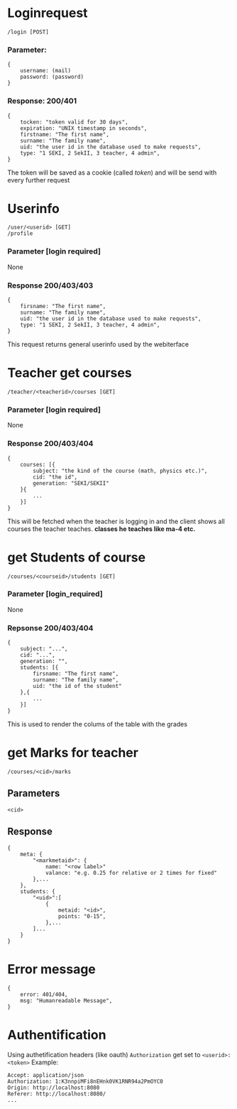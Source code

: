 # Loginrequest
    /login [POST]

### Parameter:
```JS
{
    username: (mail)
    password: (password)
}
```

### Response: 200/401
```JS
{
    tocken: "token valid for 30 days",
    expiration: "UNIX timestamp in seconds",
    firstname: "The first name",
    surname: "The family name",
    uid: "the user id in the database used to make requests",
    type: "1 SEKI, 2 SekII, 3 teacher, 4 admin",
}
```
The token will be saved as a cookie (called *token*) and will be send with every further request
# Userinfo
    /user/<userid> [GET]
    /profile

### Parameter [login required]
None
### Response 200/403/403
```JS
{
    firsname: "The first name",
    surname: "The family name",
    uid: "the user id in the database used to make requests",
    type: "1 SEKI, 2 SekII, 3 teacher, 4 admin",
}
```

This request returns general userinfo used by the webiterface

# Teacher get courses
    /teacher/<teacherid>/courses [GET]
### Parameter [login required]
None
### Response 200/403/404
```JS
{
    courses: [{
        subject: "the kind of the course (math, physics etc.)",
        cid: "the id",
        generation: "SEKI/SEKII"
    }{
        ...
    }]
}
```

This will be fetched when the teacher is logging in and the client shows all courses the teacher teaches. **classes he teaches like ma-4 etc.**

# get Students of course
    /courses/<courseid>/students [GET]
### Parameter [login_required]
None
### Repsonse 200/403/404
```JS
{
    subject: "...",
    cid: "...",
    generation: "",
    students: [{
        firsname: "The first name",
        surname: "The family name",
        uid: "the id of the student"
    },{
        ...
    }]
}
```
This is used to render the colums of the table with the grades


# get Marks for teacher
    /courses/<cid>/marks

## Parameters
    <cid>
## Response
```JS
{
    meta: {
        "<markmetaid>": {
            name: "<row label>"
            valance: "e.g. 0.25 for relative or 2 times for fixed"
        },...
    },
    students: {
        "<uid>":[
            {
                metaid: "<id>",
                points: "0-15",
            },...
        ]...
    }
}
```

# Error message

```JS
{
    error: 401/404,
    msg: "Humanreadable Message",
}
```
# Authentification
Using authetification headers (like oauth)
`Authorization` get set to `<userid>:<token>`
Example:
```YML
Accept: application/json
Authorization: 1:K3nnpiMFi8nEHnk0VK1RNR94a2PmOYC0
Origin: http://localhost:8080
Referer: http://localhost:8080/
...
```
